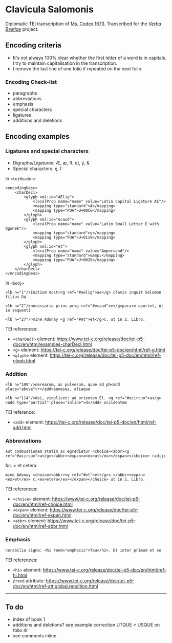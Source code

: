 # Clavicula Salomonis

Diplomatic TEI transcription of [Ms. Codex 1673](http://dla.library.upenn.edu/dla/medren/detail.html?id=MEDREN_9962943583503681).
Transcribed for the [_Verba Bestiae_](https://github.com/CIRCSE/VerbaBestiae) project. 


## Encoding criteria

- It's not always 100% clear whether the first letter of a word is in capitals. I try to maintain capitalisation in the transcription.
- I remove the last line of one folio if repeated on the next folio.


### Encoding Check-list

- paragraphs
- abbreviations
- emphasis
- special characters
- ligatures
- additions and deletions  


## Encoding examples

### Ligatures and special characters

- Digraphs/Ligatures: Æ, æ, ﬅ, et, ÿ, &
- Special characters: ę, ſ


<!-- 'de' ligature?-->


In `<teiHeader>`

```
<encodingDesc>
    <charDecl>
        <glyph xml:id="AElig">
            <localProp name="name" value="Latin Capital Ligature AE"/>
            <mapping type="standard">Æ</mapping>
            <mapping type="PUA">U+00C6</mapping>
        </glyph>
        <glyph xml:id="ecaud">
            <localProp name="name" value="Latin Small Letter E with Ogonek"/>
            <mapping type="standard">ę</mapping>
            <mapping type="PUA">U+0119</mapping>
        </glyph>
        <glyph xml:id="et">
            <localProp name="name" value="Ampersand"/>
            <mapping type="standard">&amp;</mapping>
            <mapping type="PUA">U+0026</mapping>
        </glyph>
    </charDecl>
</encodingDesc>
```

In `<body>`

```
<lb n="1"/>Initium nostr<g ref="#aelig">ae</g> clavis inquit Salomon filius Da
```

```
<lb n="2"/>necessaria prius pr<g ref="#ecaud">e</g>parare oportet, ut in sequenti
```

```
<lb n="27"/>mine Adonay <g ref="#et">et</g>c. ut in 2. Libro.
```

TEI references:
- `<charDecl>` element: https://www.tei-c.org/release/doc/tei-p5-doc/en/html/examples-charDecl.html
- `<g>` element: https://tei-c.org/release/doc/tei-p5-doc/en/html/ref-g.html
- `<glyph>` element: https://tei-c.org/release/doc/tei-p5-doc/en/html/ref-glyph.html


### Addition

```
<lb n="109"/>nerearum, ac pulverum, quae ad ph<add place="above">r</add>aeneses, aliaque
```

```
<lb n="114"/>dei, videlicet: ad orientem El. <g ref="#acircum">a</g><add type="partial" place="inline">d</add> occidentem
```

TEI reference:
 - `<add>` element: https://tei-c.org/release/doc/tei-p5-doc/en/html/ref-add.html


### Abbreviations

```
aut combustionem statim ac egredietur <choice><abbr><g ref="#acircum">a</g></abbr><expan>a<ex>ut</ex></expan></choice> radijs
```

&c. > et cetera

```
mine Adonay <choice><abbr><g ref="#et">et</g>c.</abbr><expan><ex>et</ex> c.<ex>etera</ex></expan></choice> ut in 2. Libro.
```

TEI references:
- `<choice>` element: https://www.tei-c.org/release/doc/tei-p5-doc/en/html/ref-choice.html
- `<expan>` element: https://www.tei-c.org/release/doc/tei-p5-doc/en/html/ref-expan.html
- `<abbr>` element: https://www.tei-c.org/release/doc/tei-p5-doc/en/html/ref-abbr.html


### Emphasis

```
nerabilia signa: <hi rend="emphasis">Tau</hi>. Et inter primum et se
```

TEI references:
- `<hi>` element: https://www.tei-c.org/release/doc/tei-p5-doc/en/html/ref-hi.html
- `@rend` attribute: https://www.tei-c.org/release/doc/tei-p5-doc/en/html/ref-att.global.rendition.html

---

## To do
- index of book 1
- additions and deletions? see example correction UTQUE > USQUE on folio 4r
- see comments inline
